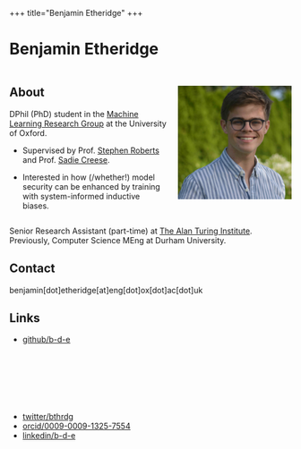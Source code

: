 +++
title="Benjamin Etheridge"
+++

# Benjamin Etheridge


<div style="display: flex; align-items: center; gap: 20px;">
  <div>
<h2>About</h2>

DPhil (PhD) student in the [Machine Learning Research Group](https://robots.ox.ac.uk/~parg/) at the University of Oxford.

- Supervised by Prof. [Stephen Roberts](https://www.robots.ox.ac.uk/~sjrob/) and Prof. [Sadie Creese](https://www.cs.ox.ac.uk/people/sadie.creese/).

- Interested in how (/whether!) model security can be enhanced by training with system-informed inductive biases.

</div>
<div>
<img defer id="headshot" src="headshot-low-res.jpg" alt="Me" style="width: 40em;">
</div>
</div>

Senior Research Assistant (part-time) at [The Alan Turing Institute](https://turing.ac.uk/).
Previously, Computer Science MEng at Durham University.

## Contact
benjamin[dot]etheridge[at]eng[dot]ox[dot]ac[dot]uk


## Links
- [github/b-d-e](https://github.com/b-d-e)


<iframe
  id="gitgraph"
  src=""
  width="90%"
  height="90px"
  style="padding-left: 40px; border: none; transition: opacity 0.5s ease-in-out;"
  scrolling="no"
  frameborder="0"
></iframe>



- [twitter/bthrdg](https://x.com/bthrdg)
- [orcid/0009-0009-1325-7554](https://orcid.org/0009-0009-1325-7554)
- [linkedin/b-d-e](https://www.linkedin.com/in/b-d-e/)
